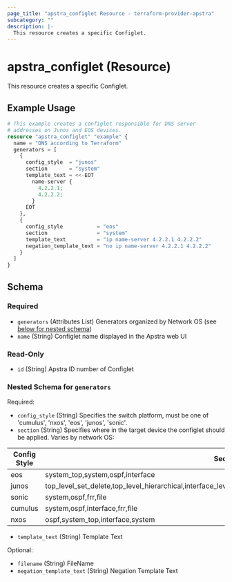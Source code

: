 ```yaml
---
page_title: "apstra_configlet Resource - terraform-provider-apstra"
subcategory: ""
description: |-
  This resource creates a specific Configlet.
---
```


# apstra_configlet (Resource)

This resource creates a specific Configlet.

## Example Usage

```terraform
# This example creates a configlet responsible for DNS server
# addresses on Junos and EOS devices.
resource "apstra_configlet" "example" {
  name = "DNS according to Terraform"
  generators = [
    {
      config_style  = "junos"
      section       = "system"
      template_text = <<-EOT
        name-server {
          4.2.2.1;
          4.2.2.2;
        }
      EOT
    },
    {
      config_style           = "eos"
      section                = "system"
      template_text          = "ip name-server 4.2.2.1 4.2.2.2"
      negation_template_text = "no ip name-server 4.2.2.1 4.2.2.2"
    }
  ]
}
```

<!-- schema generated by tfplugindocs -->
## Schema

### Required

- `generators` (Attributes List) Generators organized by Network OS (see [below for nested schema](#nestedatt--generators))
- `name` (String) Configlet name displayed in the Apstra web UI

### Read-Only

- `id` (String) Apstra ID number of Configlet

<a id="nestedatt--generators"></a>
### Nested Schema for `generators`

Required:

- `config_style` (String) Specifies the switch platform, must be one of 'cumulus', 'nxos', 'eos', 'junos', 'sonic'.
- `section` (String) Specifies where in the target device the configlet should be applied. Varies by network OS:

| **Config Style**  | **Section** |
|-|-|
|eos|system_top,system,ospf,interface|
|junos|top_level_set_delete,top_level_hierarchical,interface_level_set,interface_level_delete,interface_level_hierarchical|
|sonic|system,ospf,frr,file|
|cumulus|system,ospf,interface,frr,file|
|nxos|ospf,system_top,interface,system|
- `template_text` (String) Template Text

Optional:

- `filename` (String) FileName
- `negation_template_text` (String) Negation Template Text
